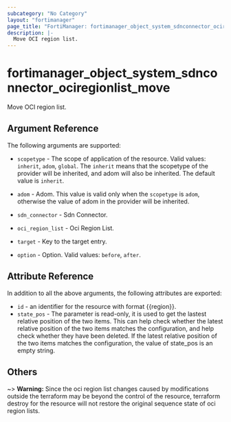 ```yaml
---
subcategory: "No Category"
layout: "fortimanager"
page_title: "FortiManager: fortimanager_object_system_sdnconnector_ociregionlist_move"
description: |-
  Move OCI region list.
---
```


# fortimanager_object_system_sdnconnector_ociregionlist_move
Move OCI region list.

## Argument Reference


The following arguments are supported:

* `scopetype` - The scope of application of the resource. Valid values: `inherit`, `adom`, `global`. The `inherit` means that the scopetype of the provider will be inherited, and adom will also be inherited. The default value is `inherit`.
* `adom` - Adom. This value is valid only when the `scopetype` is `adom`, otherwise the value of adom in the provider will be inherited.
* `sdn_connector` - Sdn Connector.
* `oci_region_list` - Oci Region List.

* `target` - Key to the target entry.
* `option` - Option. Valid values: `before`, `after`.


## Attribute Reference

In addition to all the above arguments, the following attributes are exported:
* `id` - an identifier for the resource with format {{region}}.
* `state_pos` - The parameter is read-only, it is used to get the lastest relative position of the two items. This can help check whether the latest relative position of the two items matches the configuration, and help check whether they have been deleted. If the latest relative position of the two items matches the configuration, the value of state_pos is an empty string.

## Others

~> **Warning:** Since the oci region list changes caused by modifications outside the terraform may be beyond the control of the resource, terraform destroy for the resource will not restore the original sequence state of oci region lists.
